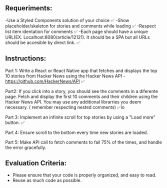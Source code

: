 ## Requeriments:
-Use a Styled Components solution of your choice ✅
-Show placeholder/skeleton for stories and comments while loading ✅
-Respect list item identation for comments ✅
-Each page should have a unique URL(EX. Localhost:8080/article/12121). It should be a SPA but all URLs should be accesible by direct link. ✅


## Instructions: 
Part 1: Write a React or React Native app that fetches and displays the top 10 stories from Hacker News using the Hacker News API - https://github.com/HackerNews/API ✅

Part2: If you click into a story, you should see the comments in a diferente page. Fetch and display the first 10 comments and their children using the Hacker News API.
You may use any additional librarries you deem necessary. ( remember respecting nested comments) ✅io

Part 3: Implement an infinite scroll for top stories by using a "Load more" button. ✅

Part 4: Ensure scroll to the bottom every time new stories are loaded.

Part 5: Make API call to fetch comments to fail 75% of the times, and handle the error gracefully.

## Evaluation Criteria:
- Please ensure that your code is properly organized, and easy to read.
- Reuse as much code as possible. 